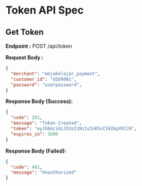 # Token API Spec

## Get Token 

**Endpoint :** POST /api/token

**Request Body :**
```json
{
  "merchant": "mejabelajar_payment",
  "customer_id": "USER001",
  "password": "userpassword",
}
```

**Response Body (Success):**
```json
{
  "code": 201,
  "message": "Token Created",
  "token": "eyJhbGciOiJIUzI1NiIsInR5cCI6IkpXVCJ9",
  "expires_in": 3600
}
```

**Response Body (Failed):**
```json
{
  "code": 401,
  "message": "Unauthorized"
}
```

